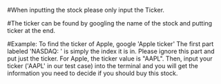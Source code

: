 #When inputting the stock please only input the Ticker.

#The ticker can be found by googling the name of the stock and putting ticker at the end.

#Example: To find the ticker of Apple, google 'Apple ticker'
The first part labeled 'NASDAQ: ' is simply the index it is in. Please ignore this part and put just the ticker. For Apple, the ticker value is "AAPL".
Then, input your ticker ('AAPL' in our test case) into the terminal and you will get the information you need to decide if you should buy this stock.
